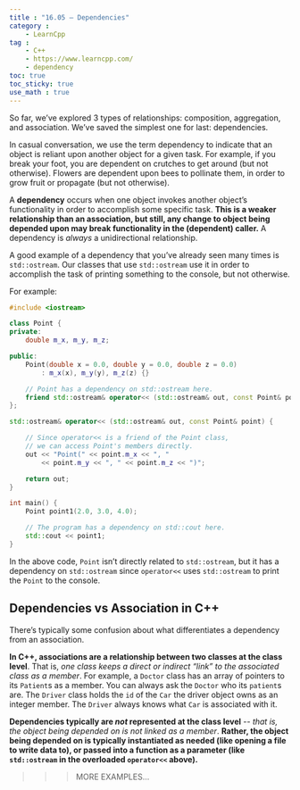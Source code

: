 ```yaml
---
title : "16.05 — Dependencies"
category :
    - LearnCpp
tag : 
    - C++
    - https://www.learncpp.com/
    - dependency
toc: true  
toc_sticky: true 
use_math : true
---
```


So far, we’ve explored 3 types of relationships: composition, aggregation, and association. We’ve saved the simplest one for last: dependencies.

In casual conversation, we use the term dependency to indicate that an object is reliant upon another object for a given task. For example, if you break your foot, you are dependent on crutches to get around (but not otherwise). Flowers are dependent upon bees to pollinate them, in order to grow fruit or propagate (but not otherwise).

A **dependency** occurs when one object invokes another object’s functionality in order to accomplish some specific task. **This is a weaker relationship than an association, but still, any change to object being depended upon may break functionality in the (dependent) caller.** A dependency is *always* a unidirectional relationship.

A good example of a dependency that you’ve already seen many times is `std::ostream`. Our classes that use `std::ostream` use it in order to accomplish the task of printing something to the console, but not otherwise.

For example:

```c++
#include <iostream>

class Point {
private:
    double m_x, m_y, m_z;

public:
    Point(double x = 0.0, double y = 0.0, double z = 0.0)
        : m_x(x), m_y(y), m_z(z) {}

    // Point has a dependency on std::ostream here.
    friend std::ostream& operator<< (std::ostream& out, const Point& point);
};

std::ostream& operator<< (std::ostream& out, const Point& point) {

    // Since operator<< is a friend of the Point class,
    // we can access Point's members directly.
    out << "Point(" << point.m_x << ", "
        << point.m_y << ", " << point.m_z << ")";

    return out;
}

int main() {
    Point point1(2.0, 3.0, 4.0);

    // The program has a dependency on std::cout here.
    std::cout << point1;
}
```

In the above code, `Point` isn’t directly related to `std::ostream`, but it has a dependency on `std::ostream` since `operator<<` uses `std::ostream` to print the `Point` to the console.


## Dependencies vs Association in C++

There’s typically some confusion about what differentiates a dependency from an association.

**In C++, associations are a relationship between two classes at the class level**. That is, *one class keeps a direct or indirect “link” to the associated class as a member*. For example, a `Doctor` class has an array of pointers to its `Patient`s as a member. You can always ask the `Doctor` who its `patient`s are. The `Driver` class holds the `id` of the `Car` the driver object owns as an integer member. The `Driver` always knows what `Car` is associated with it.

**Dependencies typically are *not* represented at the class level** -- *that is, the object being depended on is not linked as a member*. **Rather, the object being depended on is typically instantiated as needed (like opening a file to write data to), or passed into a function as a parameter (like `std::ostream` in the overloaded `operator<<` above).**

>>> MORE EXAMPLES...